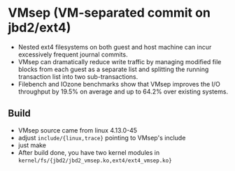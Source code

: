 # VMsep (VM-separated commit on jbd2/ext4)

- Nested ext4 filesystems on both guest and host machine can incur excessively frequent journal commits.
- VMsep can dramatically reduce write traffic by managing modified file blocks from each guest as a separate list and splitting the running transaction list into two sub-transactions.
- Filebench and IOzone benchmarks show that VMsep improves the I/O throughput by 19.5% on average and up to 64.2% over existing systems.

## Build
- VMsep source came from linux 4.13.0-45
- adjust `include/{linux,trace}` pointing to VMsep's include
- just make
- After build done, you have two kernel modules in `kernel/fs/{jbd2/jbd2_vmsep.ko,ext4/ext4_vmsep.ko}`
